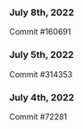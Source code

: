 ### July 8th, 2022

Commit #160691

### July 5th, 2022

Commit #314353


### July 4th, 2022

Commit #72281
